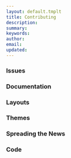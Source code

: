 ```yaml
---
layout: default.tmplt
title: Contributing
description:
summary:
keywords:
author:
email:
updated:
---
```

### Issues


### Documentation


### Layouts


### Themes


### Spreading the News


### Code

